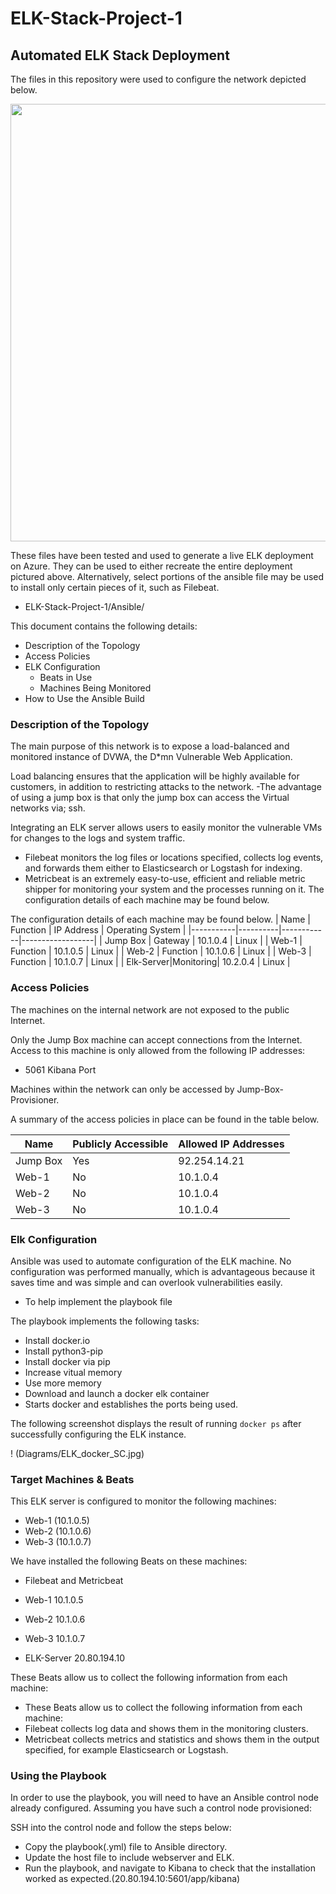 # ELK-Stack-Project-1

## Automated ELK Stack Deployment

The files in this repository were used to configure the network depicted below.

<img src="https://github.com/v3tro5426/ELK-Stack-Project-1/blob/master/Diagrams/ElkStackDiagram.png" 
     width="700" 
     height="700" />

These files have been tested and used to generate a live ELK deployment on Azure. They can be used to either recreate the entire deployment pictured above. Alternatively, select portions of the ansible file may be used to install only certain pieces of it, such as Filebeat.

  - ELK-Stack-Project-1/Ansible/

This document contains the following details:
- Description of the Topology
- Access Policies
- ELK Configuration
  - Beats in Use
  - Machines Being Monitored
- How to Use the Ansible Build


### Description of the Topology

The main purpose of this network is to expose a load-balanced and monitored instance of DVWA, the D*mn Vulnerable Web Application.

Load balancing ensures that the application will be highly available for customers, in addition to restricting attacks to the network.
-The advantage of using a jump box is that only the jump box can access the Virtual networks via; ssh.

Integrating an ELK server allows users to easily monitor the vulnerable VMs for changes to the logs and system traffic.
- Filebeat monitors the log files or locations specified, collects log events, and forwards them either to Elasticsearch or Logstash for indexing.
- Metricbeat is an extremely easy-to-use, efficient and reliable metric shipper for monitoring your system and the processes running on it. The configuration details of each machine may be found below.

The configuration details of each machine may be found below.
| Name      | Function | IP Address | Operating System |
|-----------|----------|------------|------------------|
| Jump Box  | Gateway  | 10.1.0.4   | Linux            |
| Web-1     | Function | 10.1.0.5   | Linux            |
| Web-2     | Function | 10.1.0.6   | Linux            |
| Web-3     | Function | 10.1.0.7   | Linux            |
| Elk-Server|Monitoring| 10.2.0.4   | Linux            |

### Access Policies

The machines on the internal network are not exposed to the public Internet. 

Only the Jump Box machine can accept connections from the Internet. Access to this machine is only allowed from the following IP addresses:
- 5061 Kibana Port

Machines within the network can only be accessed by Jump-Box-Provisioner.

A summary of the access policies in place can be found in the table below.

| Name     | Publicly Accessible | Allowed IP Addresses |
|----------|---------------------|----------------------|
| Jump Box | Yes                 | 92.254.14.21         |
|  Web-1   | No                  | 10.1.0.4             |
|  Web-2   | No                  | 10.1.0.4             |
|  Web-3   | No                  | 10.1.0.4             |

### Elk Configuration

Ansible was used to automate configuration of the ELK machine. No configuration was performed manually, which is advantageous because it saves time and was simple and can overlook vulnerabilities easily.
- To help implement the playbook file

The playbook implements the following tasks:

- Install docker.io
- Install python3-pip
- Install docker via pip
- Increase vitual memory
- Use more memory
- Download and launch a docker elk container 
- Starts docker and establishes the ports being used.

The following screenshot displays the result of running `docker ps` after successfully configuring the ELK instance.

! (Diagrams/ELK_docker_SC.jpg)

### Target Machines & Beats
This ELK server is configured to monitor the following machines:
- Web-1 (10.1.0.5)
- Web-2 (10.1.0.6)
- Web-3 (10.1.0.7)

We have installed the following Beats on these machines:
- Filebeat and Metricbeat

- Web-1	10.1.0.5
- Web-2	10.1.0.6
- Web-3	10.1.0.7
- ELK-Server	20.80.194.10

These Beats allow us to collect the following information from each machine:
- These Beats allow us to collect the following information from each machine: 
- Filebeat collects log data and shows them in the monitoring clusters. 
- Metricbeat collects metrics and statistics and shows them in the output specified, for example Elasticsearch or Logstash.

### Using the Playbook
In order to use the playbook, you will need to have an Ansible control node already configured. Assuming you have such a control node provisioned: 

SSH into the control node and follow the steps below:
- Copy the playbook(.yml) file to Ansible directory.
- Update the host file to include webserver and ELK.
- Run the playbook, and navigate to Kibana to check that the installation worked as expected.(20.80.194.10:5601/app/kibana)
